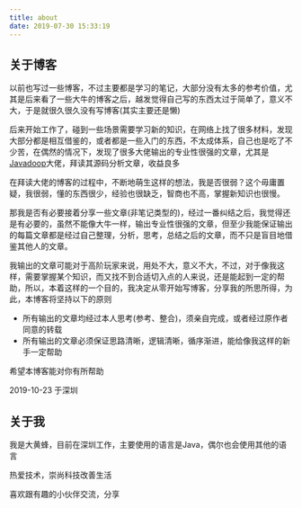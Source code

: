 ```yaml
---
title: about
date: 2019-07-30 15:33:19
---
```


## 关于博客

以前也写过一些博客，不过主要都是学习的笔记，大部分没有太多的参考价值，尤其是后来看了一些大牛的博客之后，越发觉得自己写的东西太过于简单了，意义不大，于是就很久很久没有写博客(其实主要还是懒)

后来开始工作了，碰到一些场景需要学习新的知识，在网络上找了很多材料，发现大部分都是相互借鉴的，或者都是一些入门的东西，不太成体系，自己也是吃了不少苦，在偶然的情况下，发现了很多大佬输出的专业性很强的文章，尤其是[Javadoop](<https://javadoop.com/>)大佬，拜读其源码分析文章，收益良多

在拜读大佬的博客的过程中，不断地萌生这样的想法，我是否很弱？这个毋庸置疑，我很弱，懂的东西很少，经验也很缺乏，智商也不高，掌握新知识也很慢。

那我是否有必要接着分享一些文章(非笔记类型的)，经过一番纠结之后，我觉得还是有必要的，虽然不能像大牛一样，输出专业性很强的文章，但至少我能保证输出的每篇文章都是经过自己整理，分析，思考，总结之后的文章，而不只是盲目地借鉴其他人的文章。

我输出的文章可能对于高阶玩家来说，用处不大，意义不大，不过，对于像我这样，需要掌握某个知识，而又找不到合适切入点的人来说，还是能起到一定的帮助，所以，本着这样的一个目的，我决定从零开始写博客，分享我的所思所得，为此，本博客将坚持以下的原则

- 所有输出的文章均经过本人思考(参考、整合)，须亲自完成，或者经过原作者同意的转载
- 所有输出的文章必须保证思路清晰，逻辑清晰，循序渐进，能给像我这样的新手一定帮助

希望本博客能对你有所帮助

2019-10-23 于深圳

## 关于我

我是大黄蜂，目前在深圳工作，主要使用的语言是Java，偶尔也会使用其他的语言

热爱技术，崇尚科技改善生活

喜欢跟有趣的小伙伴交流，分享